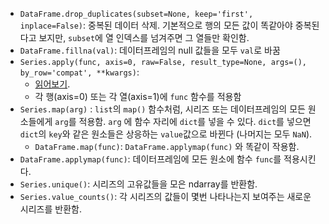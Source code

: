 - `DataFrame.drop_duplicates(subset=None, keep='first', inplace=False)`: 중복된 데이터 삭제. 기본적으로 행의 모든 값이 똑같아야 중복된다고 보지만, `subset`에 열 인덱스를 넘겨주면 그 열들만 확인함.
- `DataFrame.fillna(val)`: 데이터프레임의 null 값들을 모두 `val`로 바꿈
- `Series.apply(func, axis=0, raw=False, result_type=None, args=(), by_row='compat', **kwargs)`: 
	- [읽어보기](https://stackoverflow.com/questions/19798153/difference-between-map-applymap-and-apply-methods-in-pandas).
	- 각 행(axis=0) 또는 각 열(axis=1)에 `func` 함수를 적용함
- `Series.map(arg)` :  `list`의 `map()` 함수처럼, 시리즈 또는 데이터프레임의 모든 원소들에게 `arg`를 적용함. `arg` 에 함수 자리에 `dict`를 넣을 수 있다. `dict`를 넣으면 `dict`의 `key`와 같은 원소들은 상응하는 `value`값으로 바뀐다 (나머지는 모두 `NaN`).
	- `DataFrame.map(func)`: `DataFrame.applymap(func)` 와 똑같이 작용함.
- `DataFrame.applymap(func)`: 데이터프레임에 모든 원소에 함수 `func`를 적용시킨다.
- `Series.unique()`: 시리즈의 고유값들을 모은 ndarray를 반환함.
- `Series.value_counts()`: 각 시리즈의 값들이 몇번 나타나는지 보여주는 새로운 시리즈를 반환함.